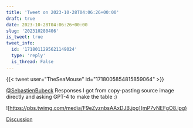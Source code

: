 ```yaml
---
title: 'Tweet on 2023-10-28T04:06:26+00:00'
draft: true
date: 2023-10-28T04:06:26+00:00
slug: '202310280406'
is_tweet: true
tweet_info:
  id: '1718011295621149024'
  type: 'reply'
  is_thread: False
---
```




{{< tweet user="TheSeaMouse" id="1718005854815859064" >}}

[@SebastienBubeck](https://x.com/SebastienBubeck) Responses I got from copy-pasting source image directly and asking GPT-4 to make the table :) 

![https://pbs.twimg.com/media/F9eZyznbsAAxDJB.jpg](mP7yNEFgO8.jpg)

[Discussion](https://x.com/sytelus/status/1718011295621149024)
